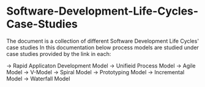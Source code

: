 # Software-Development-Life-Cycles-Case-Studies
The document is a collection of different Software Development Life Cycles' case studies
In this documentation below process models are studied under case studies provided by the link in each:

-> Rapid Applicaton Development Model
-> Unifieid Process Model
-> Agile Model
-> V-Model
-> Spiral Model
-> Prototyping Model
-> Incremental Model
-> Waterfall Model
